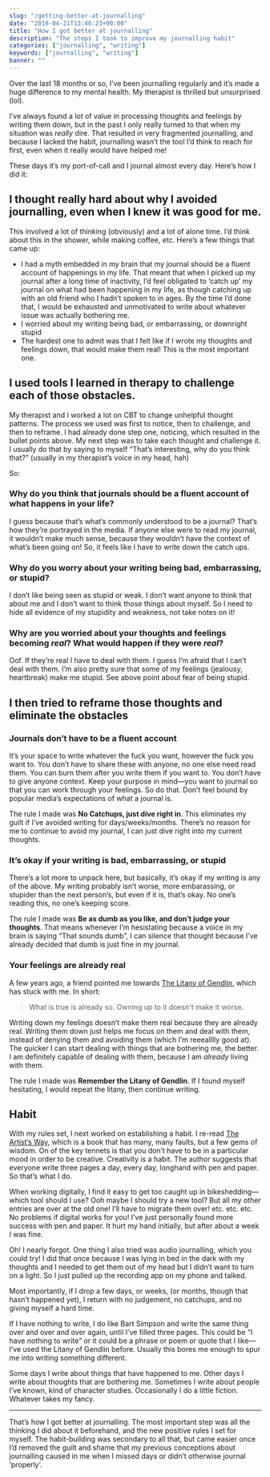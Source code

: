 ```yaml
---
slug: "/getting-better-at-journalling"
date: "2019-04-21T13:46:23+00:00"
title: "How I got better at journalling"
description: "The steps I took to improve my journalling habit"
categories: ["journalling", "writing"]
keywords: ["journalling", "writing"]
banner: ""
---
```


Over the last 18 months or so, I’ve been journalling regularly and it’s made a huge difference to my mental health. My therapist is thrilled but unsurprised (lol).

I’ve always found a lot of value in processing thoughts and feelings by writing them down, but in the past I only really turned to that when my situation was _really_ dire. That resulted in very fragmented journalling, and because I lacked the habit, journalling wasn’t the tool I’d think to reach for first, even when it really would have helped me!

These days it’s my port-of-call and I journal almost every day. Here’s how I did it:

## I thought really hard about why I avoided journalling, even when I knew it was good for me.

This involved a lot of thinking (obviously) and a lot of alone time. I’d think about this in the shower, while making coffee, etc. Here’s a few things that came up:

- I had a myth embedded in my brain that my journal should be a fluent account of happenings in my life. That meant that when I picked up my journal after a long time of inactivity, I’d feel obligated to ‘catch up’ my journal on what had been happening in my life, as though catching up with an old friend who I hadn’t spoken to in ages. By the time I’d done that, I would be exhausted and unmotivated to write about whatever issue was actually bothering me.
- I worried about my writing being bad, or embarrassing, or downright stupid
- The hardest one to admit was that I felt like if I wrote my thoughts and feelings down, that would make them real! This is the most important one.



## I used tools I learned in therapy to challenge each of those obstacles.

My therapist and I worked a lot on CBT to change unhelpful thought patterns. The process we used was first to notice, then to challenge, and then to reframe. I had already done step one, noticing, which resulted in the bullet points above. My next step was to take each thought and challenge it. I usually do that by saying to myself “That’s interesting, why do you think that?” (usually in my therapist’s voice in my head, hah)

So:

### Why do you think that journals should be a fluent account of what happens in your life?

I guess because that’s what’s commonly understood to be a journal? That’s how they’re portrayed in the media. If anyone else were to read my journal, it wouldn’t make much sense, because they wouldn’t have the context of what’s been going on! So, it feels like I have to write down the catch ups.

### Why do you worry about your writing being bad, embarrassing, or stupid?

I don’t like being seen as stupid or weak. I don’t want anyone to think that about me and I don’t want to think those things about myself. So I need to hide all evidence of my stupidity and weakness, not take notes on it! 

### Why are you worried about your thoughts and feelings becoming _real_? What would happen if they were _real_?

Oof. If they’re real I have to deal with them. I guess I’m afraid that I can’t deal with them. I’m also pretty sure that some of my feelings (jealousy, heartbreak) make me stupid. See above point about fear of being stupid.



## I then tried to reframe those thoughts and eliminate the obstacles

### Journals don’t have to be a fluent account

It’s your space to write whatever the fuck you want, however the fuck you want to. You don’t have to share these with anyone, no one else need read them. You can burn them after you write them if you want to. You don’t have to give anyone context. Keep your purpose in mind—you want to journal so that you can work through your feelings. So do that. Don’t feel bound by popular media’s expectations of what a journal is.

The rule I made was **No Catchups, just dive right in**. This eliminates my guilt if I’ve avoided writing for days/weeks/months. There’s no reason for me to continue to avoid my journal, I can just dive right into my current thoughts.



### It’s okay if your writing is bad, embarrassing, or stupid

There’s a lot more to unpack here, but basically, it’s okay if my writing is any of the above. My writing probably isn’t worse, more embarassing, or stupider than the next person’s, but even if it is, that’s okay. No one’s reading this, no one’s keeping score.

The rule I made was **Be as dumb as you like, and don’t judge your thoughts**. That means whenever I’m hesistating because a voice in my brain is saying “That sounds dumb”, I can silence that thought because I’ve already decided that dumb is just fine in my journal.



### Your feelings are already real

A few years ago, a friend pointed me towards [The Litany of Gendlin](<https://wiki.lesswrong.com/wiki/Litany_of_Gendlin>), which has stuck with me. In short:

> What is true is already so.
> Owning up to it doesn't make it worse.

Writing down my feelings doesn’t make them real because they are already real. Writing them down just helps me focus on them and deal with them, instead of denying them and avoiding them (which I’m reeealllly good at). The quicker I can start dealing with things that are bothering me, the better. I am definitely capable of dealing with them, because I am _already_ living with them.

The rule I made was **Remember the Litany of Gendlin**. If I found myself hesitating, I would repeat the litany, then continue writing.



## Habit

With my rules set, I next worked on establishing a habit. I re-read [The Artist’s Way](<https://www.goodreads.com/book/show/615570.The_Artist_s_Way>), which is a book that has many, many faults, but a few gems of wisdom. On of the key tennets is that you don’t have to be in a particular mood in order to be creative. Creativity is a habit. The author suggests that everyone write three pages a day, every day, longhand with pen and paper. So that’s what I do. 

When working digitally, I find it easy to get too caught up in bikeshedding—which tool should I use? Ooh maybe I should try a new tool? But all my other entries are over at the old one! I’ll have to migrate them over! etc. etc. etc. No problems if digital works for you! I’ve just personally found more success with pen and paper. It hurt my hand initially, but after about a week I was fine.

Oh! I nearly forgot. One thing I also tried was audio journalling, which you could try! I did that once because I was lying in bed in the dark with my thoughts and I needed to get them out of my head but I didn’t want to turn on a light. So I just pulled up the recording app on my phone and talked.

Most importantly, if I drop a few days, or weeks, (or months, though that hasn’t happened yet), I return with no judgement, no catchups, and no giving myself a hard time.

If I have nothing to write, I do like Bart Simpson and write the same thing over and over and over again, until I’ve filled three pages. This could be “I have nothing to write” or it could be a phrase or poem or quote that I like—I’ve used the Litany of Gendlin before. Usually this bores me enough to spur me into writing something different. 

Some days I write about things that have happened to me. Other days I write about thoughts that are bothering me. Sometimes I write about people I’ve known, kind of character studies. Occasionally I do a little fiction. Whatever takes my fancy.

<hr />

That’s how I got better at journalling. The most important step was all the thinking I did about it beforehand, and the new positive rules I set for myself. The habit-building was secondary to all that, but came easier once I’d removed the guilt and shame that my previous conceptions about journalling caused in me when I missed days or didn’t otherwise journal ‘properly’. 
